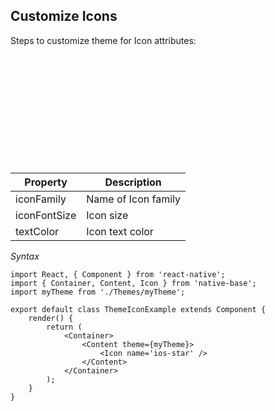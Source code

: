 ## Customize Icons

Steps to customize theme for Icon attributes:
<br />


<table>
  <thead>
    <tr style="border-style: hidden">
      <th style="border-style: hidden"><div style="background: url(../docs/assets/iphone.png) no-repeat; padding: 63px 20px 100px 18px; width: 292px"><img src="{{('../docs/assets/ios/guide/theme-icon.png')}}" alt="" /></div></th>
    </tr>
  </thead>
</table>

<table class = "table table-hover" style="width: 75%; ">
        <thead>
            <tr>
                <th>Property</th>
                <th>Description</th>
            </tr>
        </thead>
        <tbody>
            <tr>
                <td>iconFamily</td>
                <td>Name of Icon family</td>
            </tr>
            <tr>
                <td>iconFontSize</td>
                <td>Icon size</td>
            </tr>
            <tr>
                <td>textColor</td>
                <td>Icon text color</td>
            </tr>
        </tbody>
    </table>


*Syntax*

<pre class="line-numbers"><code class="language-jsx">import React, { Component } from 'react-native';
import { Container, Content, Icon } from 'native-base';
import myTheme from './Themes/myTheme';
​
export default class ThemeIconExample extends Component {
    render() {
        return (
            &lt;Container>
                &lt;Content theme={myTheme}>
                    &lt;Icon name='ios-star' />
                &lt;/Content>
            &lt;/Container>
        );
    }
}</code></pre>
